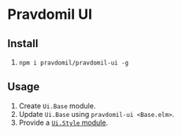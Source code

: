 # Pravdomil UI

## Install

1. `npm i pravdomil/pravdomil-ui -g`

## Usage

1. Create `Ui.Base` module. 
1. Update `Ui.Base` using `pravdomil-ui <Base.elm>`.
1. Provide a [`Ui.Style` module](dist/Style.elm).
